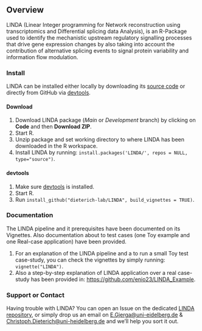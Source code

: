 ## Overview

LINDA (Linear Integer programming for Network reconstruction using transcriptomics and Differential splicing data Analysis), is an R-Package used to identify the mechanistic upstream regulatory signalling processes that drive gene expression changes by also taking into account the contribution of alternative splicing events to signal protein variability and information flow modulation.

### Install

LINDA can be installed either locally by downloading its [source code](https://github.com/dieterich-lab/LINDA) or directly from GitHub via [devtools](https://www.r-project.org/nosvn/pandoc/devtools.html).

#### Download
1.  Download LINDA package (*Main* or *Development* branch) by clicking on **Code** and then **Download ZIP**.
2.  Start R.
3.  Unzip package and set working directory to where LINDA has been downloaded in the R workspace.
4.  Install LINDA by running: `install.packages('LINDA/', repos = NULL, type="source")`.

#### devtools
1.  Make sure [devtools](https://github.com/dieterich-lab/LINDA) is installed.
2.  Start R.
3.  Run `install_github("dieterich-lab/LINDA", build_vignettes = TRUE)`.

### Documentation
The LINDA pipeline and it prerequisites have been documented on its Vignettes. Also documentation about to test cases (one Toy example and one Real-case application) have been provided.
1.  For an explanation of the LINDA pipeline and a to run a small Toy test case-study, you can check the vignettes by simply running: `vignette("LINDA")`.
2.  Also a step-by-step explanation of LINDA application over a real case-study has been provided in: https://github.com/enio23/LINDA_Example.

### Support or Contact

Having trouble with LINDA? You can open an Issue on the dedicated [LINDA repository](https://github.com/dieterich-lab/LINDA), or simply drop us an email on [E.Gjerga@uni-eidelberg.de](E.Gjerga@uni-eidelberg.de) & [Christoph.Dieterich@uni-heidelberg.de](Christoph.Dieterich@uni-heidelberg.de) and we’ll help you sort it out.
